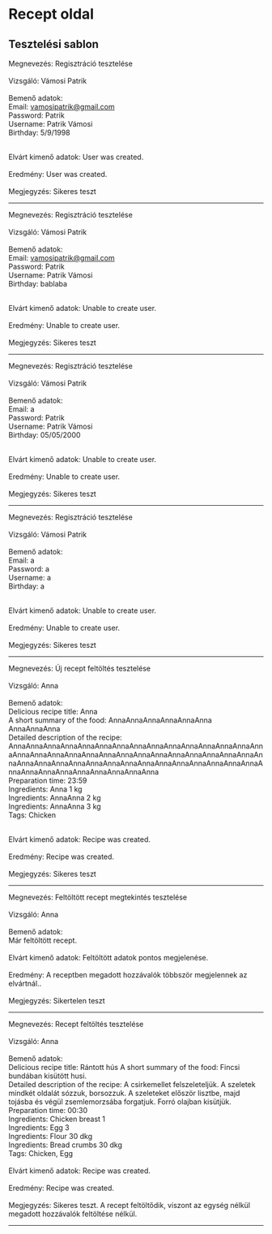 # Recept oldal

Tesztelési sablon
---
Megnevezés: Regisztráció tesztelése </br>
 </br>
Vizsgáló: Vámosi Patrik</br>
 </br>
Bemenő adatok: </br>
Email: vamosipatrik@gmail.com </br>
                Password: Patrik  </br>
                Username: Patrik Vámosi  </br>
                Birthday: 5/9/1998  </br>

 </br>
Elvárt kimenő adatok: User was created. </br>
 </br>
Eredmény:  User was created.</br>
 </br>
Megjegyzés:  Sikeres teszt </br>

---

Megnevezés: Regisztráció tesztelése </br>
 </br>
Vizsgáló: Vámosi Patrik</br>
 </br>
Bemenő adatok: </br>
Email: vamosipatrik@gmail.com </br>
                Password: Patrik  </br>
                Username: Patrik Vámosi  </br>
                Birthday: bablaba  </br>

 </br>
Elvárt kimenő adatok: Unable to create user. </br>
 </br>
Eredmény:  Unable to create user.</br>
 </br>
Megjegyzés:  Sikeres teszt </br>

---

Megnevezés: Regisztráció tesztelése </br>
 </br>
Vizsgáló: Vámosi Patrik</br>
 </br>
Bemenő adatok:</br>
Email: a </br>
                Password: Patrik  </br>
                Username: Patrik Vámosi  </br>
                Birthday: 05/05/2000  </br>

 </br>
Elvárt kimenő adatok: Unable to create user. </br>
 </br>
Eredmény:  Unable to create user.</br>
 </br>
Megjegyzés:  Sikeres teszt </br>


---

Megnevezés: Regisztráció tesztelése </br>
 </br>
Vizsgáló: Vámosi Patrik</br>
 </br>
Bemenő adatok:</br>
Email: a </br>
                Password: a  </br>
                Username: a  </br>
                Birthday: a  </br>

 </br>
Elvárt kimenő adatok: Unable to create user. </br>
 </br>
Eredmény:  Unable to create user.</br>
 </br>
Megjegyzés:  Sikeres teszt </br>

---

Megnevezés: Új recept feltöltés tesztelése </br>
 </br>
Vizsgáló: Anna</br>
 </br>
Bemenő adatok: </br>
Delicious recipe title: Anna </br>
                A short summary of the food: AnnaAnnaAnnaAnnaAnnaAnna AnnaAnnaAnna  </br>
                Detailed description of the recipe: AnnaAnnaAnnaAnnaAnnaAnnaAnnaAnnaAnnaAnnaAnnaAnnaAnnaAnnaAnnaAnnaAnnaAnnaAnnaAnnaAnnaAnnaAnnaAnnaAnnaAnnaAnnaAnnaAnnaAnnaAnnaAnnaAnnaAnnaAnnaAnnaAnnaAnnaAnnaAnnaAnnaAnnaAnnaAnnaAnnaAnnaAnnaAnnaAnnaAnnaAnnaAnnaAnna</br>
                Preparation time: 23:59  </br>
                Ingredients: Anna 1 kg </br>
                Ingredients: AnnaAnna 2 kg </br>
                Ingredients: AnnaAnna 3 kg </br>
                Tags: Chicken </br>

 </br>
Elvárt kimenő adatok: Recipe was created. </br>
 </br>
Eredmény:   Recipe was created.</br>
 </br>
Megjegyzés:  Sikeres teszt </br>

---

Megnevezés: Feltöltött recept megtekintés tesztelése </br>
 </br>
Vizsgáló: Anna</br>
 </br>
Bemenő adatok: </br>
 Már feltöltött recept.</br>
 </br>
Elvárt kimenő adatok: Feltöltött adatok pontos megjelenése. </br>
 </br>
Eredmény: A receptben megadott hozzávalók többször megjelennek az elvártnál..</br>
 </br>
Megjegyzés:  Sikertelen teszt </br>

---

Megnevezés: Recept feltöltés tesztelése </br>
 </br>
Vizsgáló: Anna</br>
 </br>
Bemenő adatok: </br>
Delicious recipe title: Rántott hús
 A short summary of the food: Fincsi bundában kisütött husi.  </br>
                Detailed description of the recipe: A csirkemellet felszeleteljük.
A szeletek mindkét oldalát sózzuk, borsozzuk.
A szeleteket először lisztbe, majd tojásba és végül zsemlemorzsába forgatjuk.
Forró olajban kisütjük.</br>
                Preparation time: 00:30  </br>
                Ingredients: Chicken breast 1 </br>
                Ingredients: Egg 3 </br>
                Ingredients: Flour 30 dkg </br>
                Ingredients: Bread crumbs 30 dkg</br>
                Tags: Chicken, Egg</br>
 </br>
Elvárt kimenő adatok: Recipe was created. </br>
 </br>
Eredmény: Recipe was created.</br>
 </br>
Megjegyzés:  Sikeres teszt. A recept feltöltődik, viszont az egység nélkül megadott hozzávalók feltöltése nélkül.  </br>

---
